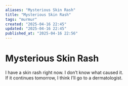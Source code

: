 ```yaml
---
aliases: "Mysterious Skin Rash"
title: "Mysterious Skin Rash"
tags: "murmur"
created: "2025-04-16 22:45"
updated: "2025-04-16 22:45"
published_at: "2025-04-16 22:56"
---
```


# Mysterious Skin Rash

I have a skin rash right now. I don’t know what caused it.  
If it continues tomorrow, I think I’ll go to a dermatologist.